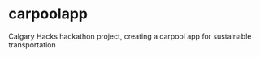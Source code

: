 # carpoolapp
Calgary Hacks hackathon project, creating a carpool app for sustainable transportation
